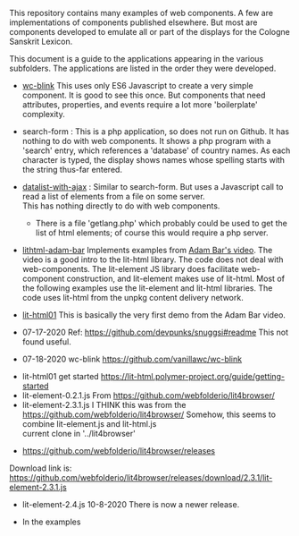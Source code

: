 
This repository contains many examples of web components.  A few are
implementations of components published elsewhere.  But most are 
components developed to emulate all or part of the displays for the
Cologne Sanskrit Lexicon.

This document is a guide to the applications appearing in the various
subfolders.  The applications are listed in the order they were developed.

* [wc-blink](https://funderburkjim.github.io/webcompLearn/wc-blink/index.html) This uses only ES6 Javascript to create a very simple component.  It is
good to see this once.  But components that need attributes, properties,
and events require a lot more 'boilerplate' complexity.

* search-form :  This is a php application, so does not run on Github.
  It has nothing to do with web components.  It shows a php program with
  a 'search' entry, which references a 'database' of country names.
  As each character is typed, the display shows names whose spelling
  starts with the string thus-far entered. 
* [datalist-with-ajax](https://funderburkjim.github.io/webcompLearn/datalist-with-ajax/) : Similar to search-form.  But uses a Javascript call to read
  a list of elements from a file on some server.  
  This has nothing directly to do with web components.
  * There is a file 'getlang.php' which probably could be used to get
    the list of html elements; of course this would require a php server.
* [lithtml-adam-bar](https://funderburkjim.github.io/webcompLearn/lithtml-adam-bar/)  Implements examples from [Adam Bar's video](https://www.youtube.com/watch?v=eSILtbWYrNc).  The video is a good intro to the lit-html library.
  The code does not deal with web-components. The lit-element
  JS library does facilitate web-component construction, and lit-element
  makes use of lit-html.  Most of the following examples use the
  lit-element and lit-html libraries.
  The code uses lit-html from the unpkg content delivery network.
* [lit-html01](https://funderburkjim.github.io/webcompLearn/lit-html01/)
  This is basically the very first demo from the Adam Bar video.

* 07-17-2020  Ref: https://github.com/devpunks/snuggsi#readme
   This not found useful.
* 07-18-2020  wc-blink
https://github.com/vanillawc/wc-blink

<script type="module" src="https://cdn.jsdelivr.net/gh/vanillawc/wc-blink/index.js"></script>
* lit-html01 get started 
https://lit-html.polymer-project.org/guide/getting-started
* lit-element-0.2.1.js
From https://github.com/webfolderio/lit4browser/
* lit-element-2.3.1.js
I THINK this was from the  https://github.com/webfolderio/lit4browser/
Somehow, this seems to combine lit-element.js and lit-html.js  
current clone in '../lit4browser'
 - https://github.com/webfolderio/lit4browser/releases
 
Download link is: https://github.com/webfolderio/lit4browser/releases/download/2.3.1/lit-element-2.3.1.js
* lit-element-2.4.js
 10-8-2020  There is now a newer release.

* In the examples
